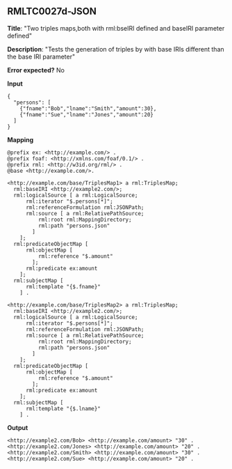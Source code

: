 ## RMLTC0027d-JSON

**Title**: "Two triples maps,both with rml:bseIRI defined and baseIRI parameter defined"

**Description**: "Tests the generation of triples by with base IRIs different than the base IRI parameter"

**Error expected?** No

**Input**
```
{
  "persons": [
    {"fname":"Bob","lname":"Smith","amount":30},
    {"fname":"Sue","lname":"Jones","amount":20}
  ]
}

```

**Mapping**
```
@prefix ex: <http://example.com/> .
@prefix foaf: <http://xmlns.com/foaf/0.1/> .
@prefix rml: <http://w3id.org/rml/> .
@base <http://example.com/>.

<http://example.com/base/TriplesMap1> a rml:TriplesMap;
  rml:baseIRI <http://example2.com/>;
  rml:logicalSource [ a rml:LogicalSource;
      rml:iterator "$.persons[*]";
      rml:referenceFormulation rml:JSONPath;
      rml:source [ a rml:RelativePathSource;
          rml:root rml:MappingDirectory;
          rml:path "persons.json"
        ]
    ];
  rml:predicateObjectMap [
      rml:objectMap [
          rml:reference "$.amount"
        ];
      rml:predicate ex:amount
    ];
  rml:subjectMap [
      rml:template "{$.fname}"
    ] .

<http://example.com/base/TriplesMap2> a rml:TriplesMap;
  rml:baseIRI <http://example2.com/>;
  rml:logicalSource [ a rml:LogicalSource;
      rml:iterator "$.persons[*]";
      rml:referenceFormulation rml:JSONPath;
      rml:source [ a rml:RelativePathSource;
          rml:root rml:MappingDirectory;
          rml:path "persons.json"
        ]
    ];
  rml:predicateObjectMap [
      rml:objectMap [
          rml:reference "$.amount"
        ];
      rml:predicate ex:amount
    ];
  rml:subjectMap [
      rml:template "{$.lname}"
    ] .

```

**Output**
```
<http://example2.com/Bob> <http://example.com/amount> "30" .
<http://example2.com/Jones> <http://example.com/amount> "20" .
<http://example2.com/Smith> <http://example.com/amount> "30" .
<http://example2.com/Sue> <http://example.com/amount> "20" .

```

